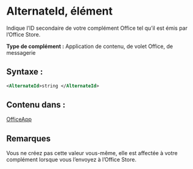 
# <a name="alternateid-element"></a>AlternateId, élément
Indique l’ID secondaire de votre complément Office tel qu’il est émis par l’Office Store.

 **Type de complément :** Application de contenu, de volet Office, de messagerie


## <a name="syntax:"></a>Syntaxe :


```XML
<AlternateId>string </AlternateId>
```


## <a name="contained-in:"></a>Contenu dans :

[OfficeApp](../../reference/manifest/officeapp.md)


## <a name="remarks"></a>Remarques

Vous ne créez pas cette valeur vous-même, elle est affectée à votre complément lorsque vous l’envoyez à l’Office Store.

